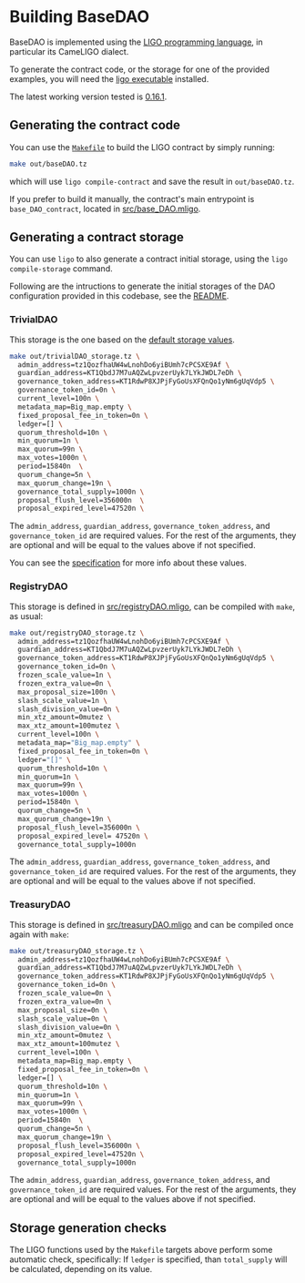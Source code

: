 <!--
SPDX-FileCopyrightText: 2021 TQ Tezos
SPDX-License-Identifier: LicenseRef-MIT-TQ
-->

# Building BaseDAO

BaseDAO is implemented using the [LIGO programming language](https://ligolang.org/),
in particular its CameLIGO dialect.

To generate the contract code, or the storage for one of the provided examples,
you will need the [ligo executable](https://ligolang.org/docs/intro/installation) installed.

The latest working version tested is [0.16.1](https://gitlab.com/ligolang/ligo/-/releases/0.16.1).

## Generating the contract code

You can use the [`Makefile`](../Makefile) to build the LIGO contract by simply running:
```sh
make out/baseDAO.tz
```
which will use `ligo compile-contract` and save the result in `out/baseDAO.tz`.

If you prefer to build it manually, the contract's main entrypoint is
`base_DAO_contract`, located in [src/base_DAO.mligo](../src/base_DAO.mligo).

## Generating a contract storage

You can use `ligo` to also generate a contract initial storage, using the
`ligo compile-storage` command.

Following are the intructions to generate the initial storages of the DAO configuration
provided in this codebase, see the [README](../README.md).

### TrivialDAO

This storage is the one based on the [default storage values](../src/defaults.mligo).
```sh
make out/trivialDAO_storage.tz \
  admin_address=tz1QozfhaUW4wLnohDo6yiBUmh7cPCSXE9Af \
  guardian_address=KT1QbdJ7M7uAQZwLpvzerUyk7LYkJWDL7eDh \
  governance_token_address=KT1RdwP8XJPjFyGoUsXFQnQo1yNm6gUqVdp5 \
  governance_token_id=0n \
  current_level=100n \
  metadata_map=Big_map.empty \
  fixed_proposal_fee_in_token=0n \
  ledger=[] \
  quorum_threshold=10n \
  min_quorum=1n \
  max_quorum=99n \
  max_votes=1000n \
  period=15840n  \
  quorum_change=5n \
  max_quorum_change=19n \
  governance_total_supply=1000n \
  proposal_flush_level=356000n  \
  proposal_expired_level=47520n \
```

The `admin_address`, `guardian_address`, `governance_token_address`, and `governance_token_id`
are required values. For the rest of the arguments, they are optional and will be equal to the
values above if not specified.

You can see the [specification](specification.md) for more info about these
values.

### RegistryDAO

This storage is defined in [src/registryDAO.mligo](../src/registryDAO.mligo), can be
compiled with `make`, as usual:
```sh
make out/registryDAO_storage.tz \
  admin_address=tz1QozfhaUW4wLnohDo6yiBUmh7cPCSXE9Af \
  guardian_address=KT1QbdJ7M7uAQZwLpvzerUyk7LYkJWDL7eDh \
  governance_token_address=KT1RdwP8XJPjFyGoUsXFQnQo1yNm6gUqVdp5 \
  governance_token_id=0n \
  frozen_scale_value=1n \
  frozen_extra_value=0n \
  max_proposal_size=100n \
  slash_scale_value=1n \
  slash_division_value=0n \
  min_xtz_amount=0mutez \
  max_xtz_amount=100mutez \
  current_level=100n \
  metadata_map="Big_map.empty" \
  fixed_proposal_fee_in_token=0n \
  ledger="[]" \
  quorum_threshold=10n \
  min_quorum=1n \
  max_quorum=99n \
  max_votes=1000n \
  period=15840n \
  quorum_change=5n \
  max_quorum_change=19n \
  proposal_flush_level=356000n \
  proposal_expired_level= 47520n \
  governance_total_supply=1000n
```

The `admin_address`, `guardian_address`, `governance_token_address`, and `governance_token_id`
are required values. For the rest of the arguments, they are optional and will be equal to the
values above if not specified.

### TreasuryDAO

This storage is defined in [src/treasuryDAO.mligo](../src/treasuryDAO.mligo) and
can be compiled once again with `make`:
```sh
make out/treasuryDAO_storage.tz \
  admin_address=tz1QozfhaUW4wLnohDo6yiBUmh7cPCSXE9Af \
  guardian_address=KT1QbdJ7M7uAQZwLpvzerUyk7LYkJWDL7eDh \
  governance_token_address=KT1RdwP8XJPjFyGoUsXFQnQo1yNm6gUqVdp5 \
  governance_token_id=0n \
  frozen_scale_value=0n \
  frozen_extra_value=0n \
  max_proposal_size=0n \
  slash_scale_value=0n \
  slash_division_value=0n \
  min_xtz_amount=0mutez \
  max_xtz_amount=100mutez \
  current_level=100n \
  metadata_map=Big_map.empty \
  fixed_proposal_fee_in_token=0n \
  ledger=[] \
  quorum_threshold=10n \
  min_quorum=1n \
  max_quorum=99n \
  max_votes=1000n \
  period=15840n  \
  quorum_change=5n \
  max_quorum_change=19n \
  proposal_flush_level=356000n \
  proposal_expired_level=47520n \
  governance_total_supply=1000n
```

The `admin_address`, `guardian_address`, `governance_token_address`, and `governance_token_id`
are required values. For the rest of the arguments, they are optional and will be equal to the
values above if not specified.

## Storage generation checks
The LIGO functions used by the `Makefile` targets above perform some automatic check, specifically:
If `ledger` is specified, than `total_supply` will be calculated, depending on its value.
